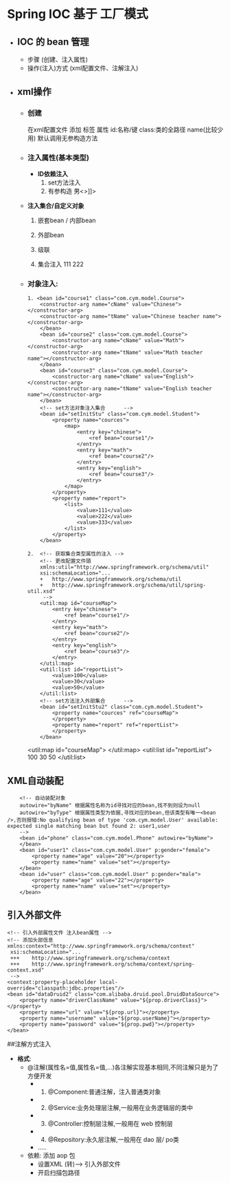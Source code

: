 # Spring IOC 基于 工厂模式

  - ## IOC 的  bean 管理
	- 步骤 (创建、注入属性)
	- 操作(注入)方式 (xml配置文件、注解注入)
  - ## xml操作
     - ### 创建
		在xml配置文件 添加 <bean id="name" class="allClassPath"> 标签
			属性     id:名称/键  class:类的全路径   name(比较少用)
		默认调用无参构造方法
     - ### 注入属性(基本类型)
        - **ID依赖注入**
			1. set方法注入	
				<!-- set方法注入属性 -->
			    <bean id="setInitUser" class="com.cym.model.User" p:gender="female">
			        <!-- p:属性名="属性值"   成为p名称空间注入  注意要加入 xmlns:p="http://www.springframework.org/schema/p"  -->
			        <!-- name为属性名 value为属性值 -->
			        <property name="age" value="20"></property>
			        <property name="name" value="set"></property>
			    </bean>
			2. 有参构造
				<!-- 构造方法注入属性  注意:参数要写全 -->
			    <bean id="constructorInitUser" class="com.cym.model.User">
			        <!-- name为属性名 value为属性值  -->
			        <constructor-arg name="age" value="10"></constructor-arg>
			        <constructor-arg name="gender">
			        	<!-- 属性/参数赋值 可以嵌套 value标签 -->
			            <!-- 特殊字符处理 1) &lt;&gt;  2)<![CDATA[xxx]]>  -->
            			<value><![CDATA[<>男<>]]></value>
			        </constructor-arg>
			        <!-- index 参数列表下标的 -->
			        <constructor-arg index="0" value="constructor"></constructor-arg>
			    </bean>

      - **注入集合/自定义对象**
	    1. 嵌套bean / 内部bean
			<!-- 构造方法注入属性  注意:参数要写全 -->
		    <bean id="constructorInitPhone" class="com.cym.model.Phone">
		        <constructor-arg name="size" value="10"></constructor-arg>
		        <constructor-arg name="productionPlace" value="China"></constructor-arg>
		        <constructor-arg index="0" value="iphone"></constructor-arg>
		        <property name="user">
		            <bean class="com.cym.model.User">
				        <constructor-arg name="age" value="10"></constructor-arg>
				        <constructor-arg name="gender" value="男"></constructor-arg>
				        <constructor-arg index="0" value="meee"></constructor-arg>
				    </bean>
		        </property>
		    </bean>

	    2. 外部bean
		    <!-- set方法注入属性   外部bean/级联赋值1   -->
		    <bean id="setInitPhone" class="com.cym.model.Phone">
		        <property name="user" ref="setInitUser">
		        </property>
		    </bean>

		3. 级联
		<!-- 构造方法注入属性  级联赋值2 -->
	    <bean id="constructorInitPhone1" class="com.cym.model.Phone">
	        <!-- name为属性名 value为属性值  -->
	        <constructor-arg name="size" value="10"></constructor-arg>
	        <constructor-arg name="productionPlace" value="China"></constructor-arg>
	        <!-- index 参数列表下标的 -->
	        <constructor-arg index="0" value="iphone"></constructor-arg>
	        <property name="user" ref="user"></property>
	        <!-- 需要有getUser() 方法 -->
	        <property name="user.name" value="级联赋值2"></property>
	    </bean>

		4. 集合注入
			<!-- set方法注入属性  集合    -->
		    <bean id="setInitStu" class="com.cym.model.Student">
		        <property name="cources">
		            <map>
		                <entry key="aa" value="11"></entry>
		            </map>
		        </property>
		        <property name="grand">
		            <list>
		                <value>111</value>
		                <value>222</value>
		            </list>
		        </property>
		        <!-- 
		        <property name="arr">
		            <array>
		                <value>111</value>
		                <value>222</value>
		            </array>
		        </property>
		        <property name="set">
		            <set>
		                <value>111</value>
		                <value>222</value>
		            </set>
		        </property>
		         -->
		    </bean>
      - ### 对象注入:
		    1. <bean id="course1" class="com.cym.model.Course">
		        <constructor-arg name="cName" value="Chinese"></constructor-arg>
		        <constructor-arg name="tName" value="Chinese teacher name"></constructor-arg>
			    </bean>
			    <bean id="course2" class="com.cym.model.Course">
			        <constructor-arg name="cName" value="Math"></constructor-arg>
			        <constructor-arg name="tName" value="Math teacher name"></constructor-arg>
			    </bean>
			    <bean id="course3" class="com.cym.model.Course">
			        <constructor-arg name="cName" value="English"></constructor-arg>
			        <constructor-arg name="tName" value="English teacher name"></constructor-arg>
			    </bean>
			    <!-- set方法对象注入集合      -->
			    <bean id="setInitStu" class="com.cym.model.Student">
			        <property name="cources">
			            <map>
			                <entry key="chinese">
			                    <ref bean="course1"/>
			                </entry>
			                <entry key="math">
			                    <ref bean="course2"/>
			                </entry>
			                <entry key="english">
			                    <ref bean="course3"/>
			                </entry>
			            </map>
			        </property>
			        <property name="report">
			            <list>
			                <value>111</value>
			                <value>222</value>
			                <value>333</value>
			            </list>
			        </property>
			    </bean>

		    2.	<!-- 获取集合类型属性的注入 -->
			    <!-- 更改配置文件頭 
			    xmlns:util="http://www.springframework.org/schema/util"
			    xsi:schemaLocation="...
			    +   http://www.springframework.org/schema/util
			    +   http://www.springframework.org/schema/util/spring-util.xsd"
			     -->
			    <util:map id="courseMap">
					<entry key="chinese">
			        	<ref bean="course1"/>
			        </entry>
			        <entry key="math">
			        	<ref bean="course2"/>
			        </entry>
			        <entry key="english">
			        	<ref bean="course3"/>
			        </entry>
			    </util:map>
			    <util:list id="reportList">
			        <value>100</value>
			        <value>30</value>
			        <value>50</value>
			    </util:list>
			    <!-- set方法注入外部集合      -->
			    <bean id="setInitStu2" class="com.cym.model.Student">
			        <property name="cources" ref="courseMap">
			        </property>
			        <property name="report" ref="reportList">
			        </property>
			    </bean>
		<!-- 获取集合类型属性的注入 -->
	    <!-- 更改配置文件頭 
	    xmlns:util="http://www.springframework.org/schema/util"
	    xsi:schemaLocation="...
	    +   http://www.springframework.org/schema/util
	    +   http://www.springframework.org/schema/util/spring-util.xsd"
	     -->
	    <util:map id="courseMap">
			<entry key="chinese">
	        	<ref bean="course1"/>
	        </entry>
	        <entry key="math">
	        	<ref bean="course2"/>
	        </entry>
	        <entry key="english">
	        	<ref bean="course3"/>
	        </entry>
	    </util:map>
	    <util:list id="reportList">
	        <value>100</value>
	        <value>30</value>
	        <value>50</value>
	    </util:list>
	    <!-- set方法注入外部集合      -->
	    <bean id="setInitStu2" class="com.cym.model.Student">
	        <property name="cources" ref="courseMap">
	        </property>
	        <property name="report" ref="reportList">
	        </property>
	    </bean>

## XML自动装配
	 	<!-- 自动装配对象 
    	autowire="byName" 根据属性名称为id寻找对应的bean,找不到则设为null 
	    autowire="byType" 根据属性类型为依据,寻找对应的bean,但该类型有唯一<bean />,否则报错:No qualifying bean of type 'com.cym.model.User' available: expected single matching bean but found 2: user1,user
	    -->
	    <bean id="phone" class="com.cym.model.Phone" autowire="byName">
	    </bean>
	    <bean id="user1" class="com.cym.model.User" p:gender="female">
	        <property name="age" value="20"></property>
	        <property name="name" value="set"></property>
	    </bean>
	    <bean id="user" class="com.cym.model.User" p:gender="male">
	        <property name="age" value="22"></property>
	        <property name="name" value="set"></property>
	    </bean>

## 引入外部文件
    <!-- 引入外部属性文件 注入bean属性 -->
	<!-- 添加头部信息
	xmlns:context="http://www.springframework.org/schema/context"
	 xsi:schemaLocation="...
	 +++	http://www.springframework.org/schema/context
     +++	http://www.springframework.org/schema/context/spring-context.xsd"
	 -->
    <context:property-placeholder local-override="classpath:jdbc.properties"/>
    <bean id="dataDruid2" class="com.alibaba.druid.pool.DruidDataSource">
        <property name="driverClassName" value="${prop.driverClass}"></property>
        <property name="url" value="${prop.url}"></property>
        <property name="username" value="${prop.userName}"></property>
        <property name="password" value="${prop.pwd}"></property>
    </bean>

##注解方式注入
 - **格式**:
    - @注解(属性名=值,属性名=值,...)各注解实现基本相同,不同注解只是为了方便开发
       - 1. @Component:普通注解，注入普通类对象
       - 2. @Service:业务处理层注解,一般用在业务逻辑层的类中
       - 3. @Controller:控制层注解,一般用在 web 控制层
       - 4. @Repository:永久层注解,一般用在 dao 层/ po类
       - .....
    - 依赖: 添加 aop 包  
       - 设置XML  (转)-->  引入外部文件
       - 开启扫描包路径